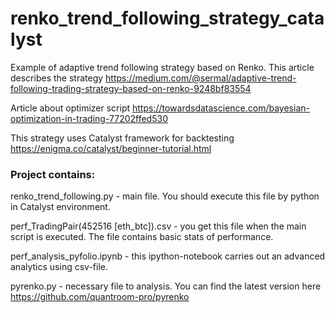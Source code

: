 # renko_trend_following_strategy_catalyst
Example of adaptive trend following strategy based on Renko. This article describes the strategy https://medium.com/@sermal/adaptive-trend-following-trading-strategy-based-on-renko-9248bf83554

Article about optimizer script
https://towardsdatascience.com/bayesian-optimization-in-trading-77202ffed530

This strategy uses Catalyst framework for backtesting https://enigma.co/catalyst/beginner-tutorial.html

### Project contains:

renko_trend_following.py - main file. You should execute this file by python in Catalyst environment.

perf_TradingPair(452516 [eth_btc]).csv - you get this file when the main script is executed. The file contains basic stats of performance.

perf_analysis_pyfolio.ipynb - this ipython-notebook carries out an advanced analytics using csv-file.

pyrenko.py - necessary file to analysis. You can find the latest version here https://github.com/quantroom-pro/pyrenko
